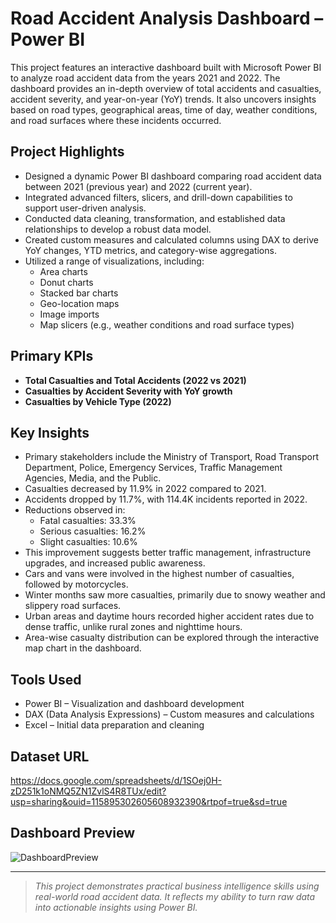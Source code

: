 # Road Accident Analysis Dashboard – Power BI
This project features an interactive dashboard built with Microsoft Power BI to analyze road accident data from the years 2021 and 2022. The dashboard provides an in-depth overview of total accidents and casualties, accident severity, and year-on-year (YoY) trends. It also uncovers insights based on road types, geographical areas, time of day, weather conditions, and road surfaces where these incidents occurred.

## Project Highlights
- Designed a dynamic Power BI dashboard comparing road accident data between 2021 (previous year) and 2022 (current year).
- Integrated advanced filters, slicers, and drill-down capabilities to support user-driven analysis.
- Conducted data cleaning, transformation, and established data relationships to develop a robust data model.
- Created custom measures and calculated columns using DAX to derive YoY changes, YTD metrics, and category-wise aggregations.
- Utilized a range of visualizations, including:
    - Area charts
    - Donut charts
    - Stacked bar charts
    - Geo-location maps
    - Image imports
    - Map slicers (e.g., weather conditions and road surface types)

## Primary KPIs
- **Total Casualties and Total Accidents (2022 vs 2021)**
- **Casualties by Accident Severity with YoY growth**
- **Casualties by Vehicle Type (2022)**

## Key Insights
- Primary stakeholders include the Ministry of Transport, Road Transport Department, Police, Emergency Services, Traffic Management Agencies, Media, and the Public.
- Casualties decreased by 11.9% in 2022 compared to 2021.
- Accidents dropped by 11.7%, with 114.4K incidents reported in 2022.
- Reductions observed in:
    - Fatal casualties: 33.3% 
    - Serious casualties: 16.2%
    - Slight casualties: 10.6%
- This improvement suggests better traffic management, infrastructure upgrades, and increased public awareness.
- Cars and vans were involved in the highest number of casualties, followed by motorcycles.
- Winter months saw more casualties, primarily due to snowy weather and slippery road surfaces.
- Urban areas and daytime hours recorded higher accident rates due to dense traffic, unlike rural zones and nighttime hours.
- Area-wise casualty distribution can be explored through the interactive map chart in the dashboard.

## Tools Used
- Power BI – Visualization and dashboard development
- DAX (Data Analysis Expressions) – Custom measures and calculations
- Excel – Initial data preparation and cleaning

## Dataset URL
https://docs.google.com/spreadsheets/d/1SOej0H-zD251k1oNMQ5ZN1ZvlS4R8TUx/edit?usp=sharing&ouid=115895302605608932390&rtpof=true&sd=true

## Dashboard Preview
![DashboardPreview](https://github.com/user-attachments/assets/eec30de6-0e72-4590-aa8e-fdde19aa16a0)

---

> *This project demonstrates practical business intelligence skills using real-world road accident data. It reflects my ability to turn raw data into actionable insights using Power BI.*

